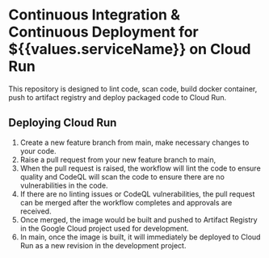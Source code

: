 # Continuous Integration & Continuous Deployment for ${{values.serviceName}} on Cloud Run
This repository is designed to lint code, scan code, build docker container, push to artifact registry and deploy packaged code to Cloud Run.

## Deploying Cloud Run
1. Create a new feature branch from main, make necessary changes to your code. 
2. Raise a pull request from your new feature branch to main, 
3. When the pull request is raised, the workflow will lint the code to ensure quality and CodeQL will scan the code to ensure there are no vulnerabilities in the code. 
4. If there are no linting issues or CodeQL vulnerabilities, the pull request can be merged after the workflow completes and approvals are received. 
5. Once merged, the image would be built and pushed to Artifact Registry in the Google Cloud project used for development.
6. In main, once the image is built, it will immediately be deployed to Cloud Run as a new revision in the development project. 
